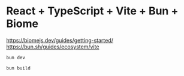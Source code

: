 # React + TypeScript + Vite + Bun + Biome

<https://biomejs.dev/guides/getting-started/>
<https://bun.sh/guides/ecosystem/vite>

```shell
bun dev

bun build


```
